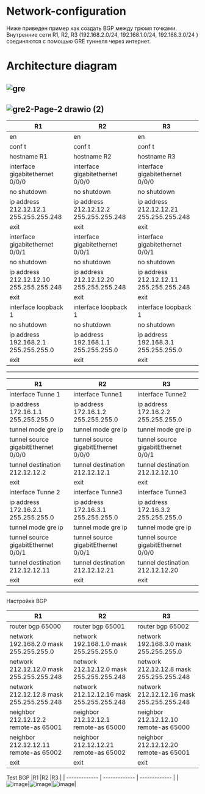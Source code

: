 # Network-configuration

Ниже приведен пример как создать BGP между трюмя точками. Внутренние сети R1, R2, R3 (192.168.2.0/24, 192.168.1.0/24, 192.168.3.0/24 ) соединяются с помощью GRE туннеля через интернет.

# Architecture diagram
![gre](https://user-images.githubusercontent.com/79700810/131821357-b7786903-6ba2-4460-b712-b428e359e834.png)
--
![gre2-Page-2 drawio (2)](https://user-images.githubusercontent.com/79700810/131843500-9199b720-7ac5-4e8c-a39f-eda22500ae04.png)
--


|R1             |R2             |R3             |
| ------------- | ------------- | ------------- |   
en |en   |en|
conf t|conf t   |conf t |
hostname R1|  hostname R2 |hostname R3 |
interface gigabitethernet 0/0/0| interface gigabitethernet 0/0/0  |interface gigabitethernet 0/0/0 |
no shutdown| no shutdown  |no shutdown |
ip address 212.12.12.1 255.255.255.248| ip address 212.12.12.2 255.255.255.248  | ip address 212.12.12.21 255.255.255.248|
exit|exit   |exit |
interface gigabitethernet 0/0/1|interface gigabitethernet 0/0/1   |interface gigabitethernet 0/0/1 |
no shutdown|  no shutdown |no shutdown |
ip address 212.12.12.10 255.255.255.248|ip address 212.12.12.20 255.255.255.248   | ip address 212.12.12.11 255.255.255.248|
exit|  exit |exit |
interface loopback 1 | interface loopback 1  |interface loopback 1  |
no shutdown| no shutdown  | no shutdown|
ip address 192.168.2.1 255.255.255.0| ip address 192.168.1.1 255.255.255.0  | ip address 192.168.3.1 255.255.255.0|
exit|  exit |exit |
---
|R1             |R2             |R3             |
| ------------- | ------------- | ------------- | 
interface Tunne 1| interface Tunne1  |interface Tunne2 |
ip address 172.16.1.1 255.255.255.0| ip address 172.16.1.2 255.255.255.0  | ip address 172.16.2.2 255.255.255.0|
tunnel mode gre ip| tunnel mode gre ip  |tunnel mode gre ip |
tunnel source gigabitEthernet 0/0/0|  tunnel source gigabitEthernet 0/0/0 | tunnel source gigabitEthernet 0/0/1|
tunnel destination 212.12.12.2| tunnel destination 212.12.12.1  |tunnel destination 212.12.12.10 |
exit|  exit |exit |
interface Tunne 2|  interface Tunne3 |interface Tunne3 |
ip address 172.16.2.1 255.255.255.0| ip address 172.16.3.1 255.255.255.0  |ip address 172.16.3.2 255.255.255.0 |
tunnel mode gre ip| tunnel mode gre ip  |tunnel mode gre ip |
tunnel source gigabitEthernet 0/0/1|  tunnel source gigabitEthernet 0/0/1 |tunnel source gigabitEthernet 0/0/0 |
tunnel destination 212.12.12.11| tunnel destination 212.12.12.21  | tunnel destination 212.12.12.20|
exit|  exit | exit|
---
Настройка BGP

|R1             |R2             |R3             |
| ------------- | ------------- | ------------- | 
|router bgp 65000  |router bgp 65001 |router bgp 65002
| network 192.168.2.0 mask 255.255.255.0 |network 192.168.1.0 mask 255.255.255.0|network 192.168.3.0 mask 255.255.255.0
|network 212.12.12.0 mask 255.255.255.248  |network 212.12.12.0 mask 255.255.255.248|network 212.12.12.8 mask 255.255.255.248
| network 212.12.12.8 mask 255.255.255.248 |network 212.12.12.16 mask 255.255.255.248|network 212.12.12.16 mask 255.255.255.248
|neighbor 212.12.12.2 remote-as 65001  |neighbor 212.12.12.1 remote-as 65000 |neighbor 212.12.12.10 remote-as 65000
| neighbor 212.12.12.11 remote-as 65002 |neighbor 212.12.12.21 remote-as 65002|neighbor 212.12.12.20 remote-as 65001
| exit |exit|exit

Test BGP
|R1             |R2             |R3             |
| ------------- | ------------- | ------------- | 
|![image](https://user-images.githubusercontent.com/79700810/131842407-90c9eac7-022d-4f87-b7a4-d1381a2d15f8.png)|![image](https://user-images.githubusercontent.com/79700810/131842445-edc0300f-f184-4f47-bf66-02055abfbfc2.png)|![image](https://user-images.githubusercontent.com/79700810/131842511-790acc0a-587e-411b-af5c-cc7b5e6c5bc4.png)|

